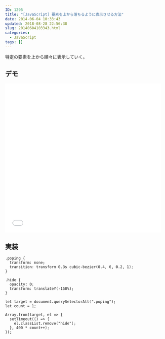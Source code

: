 ```yaml
---
ID: 1295
title: "[JavaScript] 要素を上から落ちるように表示させる方法"
date: 2014-06-04 10:33:43
updated: 2018-08-28 22:56:38
slug: 20140604103343.html
categories:
  - JavaScript
tags: []
---
```


特定の要素を上から順々に表示していく。

<!--more-->

## デモ

<iframe height='480' scrolling='no' title='an element appear to fall from above' src='//codepen.io/hiro0218/embed/pObLQy/?height=477&theme-id=light&default-tab=result&embed-version=2' frameborder='no' allowtransparency='true' allowfullscreen='true' style='width: 100%;'>See the Pen <a href='https://codepen.io/hiro0218/pen/pObLQy/'>an element appear to fall from above</a> by hiro (<a href='https://codepen.io/hiro0218'>@hiro0218</a>) on <a href='https://codepen.io'>CodePen</a>.
</iframe>

## 実装

```language-css
.poping {
  transform: none;
  transition: transform 0.3s cubic-bezier(0.4, 0, 0.2, 1);
}

.hide {
  opacity: 0;
  transform: translateY(-150%);
}
```

```language-js
let target = document.querySelectorAll(".poping");
let count = 1;

Array.from(target, el => {
  setTimeout(() => {
    el.classList.remove("hide");
  }, 400 * count++);
});
```
